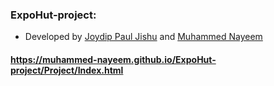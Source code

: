 ### ExpoHut-project:
- Developed by [Joydip Paul Jishu](https://github.com/Joydip-Paul) and [Muhammed Nayeem](https://github.com/Muhammed-Nayeem)

#### https://muhammed-nayeem.github.io/ExpoHut-project/Project/Index.html